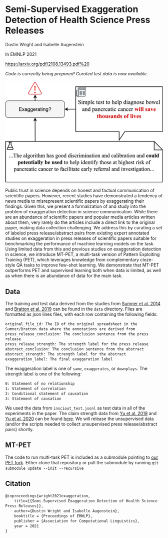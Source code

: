 # Semi-Supervised Exaggeration Detection of Health Science Press Releases

Dustin Wright and Isabelle Augenstein

In EMNLP 2021

https://arxiv.org/pdf/2108.13493.pdf%20

*Code is currently being prepared! Curated test data is now available.*

<p align="center">
  <img src="exaggeration.png" alt="Exaggeration Detection">
</p>

Public trust in science depends on honest and factual communication of scientific papers. However, recent studies have demonstrated a tendency of news media to misrepresent scientific papers by exaggerating their findings. Given this, we present a formalization of and study into the problem of exaggeration detection in science communication. While there are an abundance of scientific papers and popular media articles written about them, very rarely do the articles include a direct link to the original paper, making data collection challenging. We address this by curating a set of labeled press release/abstract pairs from existing expert annotated studies on exaggeration in press releases of scientific papers suitable for benchmarking the performance of machine learning models on the task. Using limited data from this and previous studies on exaggeration detection in science, we introduce MT-PET, a multi-task version of Pattern Exploiting Training (PET), which leverages knowledge from complementary cloze-style QA tasks to improve few-shot learning. We demonstrate that MT-PET outperforms PET and supervised learning both when data is limited, as well as when there is an abundance of data for the main task.

## Data

The training and test data derived from the studies from [Sumner et al. 2014](https://www.bmj.com/content/349/bmj.g7015) and [Bratton et al. 2019](https://pubmed.ncbi.nlm.nih.gov/31728413/#:~:text=Results%3A%20We%20found%20that%20the,inference%20from%20non%2Dhuman%20studies.) can be found in the `data` directory. Files are formatted as json lines files, with each row containing the following fields:

```
original_file_id: The ID of the original spreadsheet in the Sumner/Bratton data where the annotations are derived from
press_release_conclusion: The conclusion sentence from the press release
press_release_strength: The strength label for the press release
abstract_conclusion: The conclusion sentence from the abstract
abstract_strength: The strength label for the abstract
exaggeration_label: The final exaggeration label
```

The exaggeration label is one of `same`, `exaggerates`, or `downplays`. The strength label is one of the following:

```
0: Statement of no relationship
1: Statement of correlation
2: Conditional statement of causation
3: Statement of causation
```

We used the data from `insciout_test.jsonl` as test data in all of the experiments in the paper. The claim strength data from [Yu et al. 2019](https://aclanthology.org/D19-1473/) and [Yu et al. 2020](https://aclanthology.org/2020.coling-main.427/) can be found [here](https://github.com/junwang4/correlation-to-causation-exaggeration/tree/master/data). We will release the unsupervised data (and/or the scripts needed to collect unsupervised press release/abstract pairs) shortly.

## MT-PET

The code to run multi-task PET is included as a submodule pointing to [our PET fork](https://github.com/dwright37/pet). Either clone that repository or pull the submodule by running `git submodule update --init --recursive`

## Citation

```
@inproceedings{wright2021exaggeration,
    title={{Semi-Supervised Exaggeration Detection of Health Science Press Releases}},
    author={Dustin Wright and Isabelle Augenstein},
    booktitle = {Proceedings of EMNLP},
    publisher = {Association for Computational Linguistics},
    year = 2021
}
```
